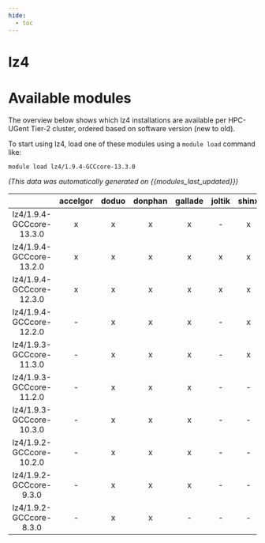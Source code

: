 ```yaml
---
hide:
  - toc
---
```


lz4
===

# Available modules


The overview below shows which lz4 installations are available per HPC-UGent Tier-2 cluster, ordered based on software version (new to old).

To start using lz4, load one of these modules using a `module load` command like:

```shell
module load lz4/1.9.4-GCCcore-13.3.0
```

*(This data was automatically generated on {{modules_last_updated}})*  

| |accelgor|doduo|donphan|gallade|joltik|shinx|skitty|
| :---: | :---: | :---: | :---: | :---: | :---: | :---: | :---: |
|lz4/1.9.4-GCCcore-13.3.0|x|x|x|x|-|x|x|
|lz4/1.9.4-GCCcore-13.2.0|x|x|x|x|x|x|x|
|lz4/1.9.4-GCCcore-12.3.0|x|x|x|x|x|x|x|
|lz4/1.9.4-GCCcore-12.2.0|-|x|x|x|-|x|-|
|lz4/1.9.3-GCCcore-11.3.0|-|x|x|x|-|x|-|
|lz4/1.9.3-GCCcore-11.2.0|-|x|x|x|-|-|-|
|lz4/1.9.3-GCCcore-10.3.0|-|x|x|x|-|-|-|
|lz4/1.9.2-GCCcore-10.2.0|-|x|x|x|-|-|-|
|lz4/1.9.2-GCCcore-9.3.0|-|x|x|x|-|-|-|
|lz4/1.9.2-GCCcore-8.3.0|-|x|x|-|-|-|-|
